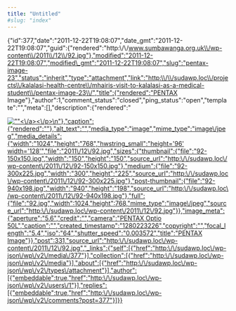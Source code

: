 ```yaml
---
title: "Untitled"
#slug: "index"
---
```


{"id":377,"date":"2011-12-22T19:08:07","date\_gmt":"2011-12-22T19:08:07","guid":{"rendered":"http:\\/\\/www.sumbawanga.org.uk\\/wp-content\\/2011\\/12\\/92.jpg"},"modified":"2011-12-22T19:08:07","modified\_gmt":"2011-12-22T19:08:07","slug":"pentax-image-23","status":"inherit","type":"attachment","link":"http:\\/\\/sudawp.loc\\/projects\\/kalalasi-health-centre\\/mhairis-visit-to-kalalasi-as-a-medical-student\\/pentax-image-23\\/","title":{"rendered":"PENTAX Image"},"author":1,"comment\_status":"closed","ping\_status":"open","template":"","meta":\[\],"description":{"rendered":"

[![\"\"](\"http:\/\/sudawp.loc\/wp-content\/2011\/12\/92-300x225.jpg\")<\\/a><\\/p>\\n"},"caption":{"rendered":""},"alt\_text":"","media\_type":"image","mime\_type":"image\\/jpeg","media\_details":{"width":"1024","height":"768","hwstring\_small":"height='96' width='128'","file":"2011\\/12\\/92.jpg","sizes":{"thumbnail":{"file":"92-150x150.jpg","width":"150","height":"150","source\_url":"http:\\/\\/sudawp.loc\\/wp-content\\/2011\\/12\\/92-150x150.jpg"},"medium":{"file":"92-300x225.jpg","width":"300","height":"225","source\_url":"http:\\/\\/sudawp.loc\\/wp-content\\/2011\\/12\\/92-300x225.jpg"},"post-thumbnail":{"file":"92-940x198.jpg","width":"940","height":"198","source\_url":"http:\\/\\/sudawp.loc\\/wp-content\\/2011\\/12\\/92-940x198.jpg"},"full":{"file":"92.jpg","width":1024,"height":768,"mime\_type":"image\\/jpeg","source\_url":"http:\\/\\/sudawp.loc\\/wp-content\\/2011\\/12\\/92.jpg"}},"image\_meta":{"aperture":"5.6","credit":"","camera":"PENTAX Optio 50L","caption":"","created\_timestamp":"1280223226","copyright":"","focal\_length":"5.4","iso":"64","shutter\_speed":"0.003572","title":"PENTAX Image"}},"post":331,"source\_url":"http:\\/\\/sudawp.loc\\/wp-content\\/2011\\/12\\/92.jpg","\_links":{"self":\[{"href":"http:\\/\\/sudawp.loc\\/wp-json\\/wp\\/v2\\/media\\/377"}\],"collection":\[{"href":"http:\\/\\/sudawp.loc\\/wp-json\\/wp\\/v2\\/media"}\],"about":\[{"href":"http:\\/\\/sudawp.loc\\/wp-json\\/wp\\/v2\\/types\\/attachment"}\],"author":\[{"embeddable":true,"href":"http:\\/\\/sudawp.loc\\/wp-json\\/wp\\/v2\\/users\\/1"}\],"replies":\[{"embeddable":true,"href":"http:\\/\\/sudawp.loc\\/wp-json\\/wp\\/v2\\/comments?post=377"}\]}}](http:\/\/sudawp.loc\/wp-content\/2011\/12\/92.jpg)